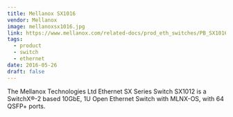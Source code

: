 ```yaml
---
title: Mellanox SX1016
vendor: Mellanox
image: mellanoxsx1016.jpg
link: https://www.mellanox.com/related-docs/prod_eth_switches/PB_SX1016.pdf
tags:
  - product
  - switch
  - ethernet
date: 2016-05-26
draft: false
---
```


The Mellanox Technologies Ltd Ethernet SX Series Switch SX1012 is a SwitchX®-2 based 10GbE,
1U Open Ethernet Switch with MLNX-OS, with 64 QSFP+ ports.
